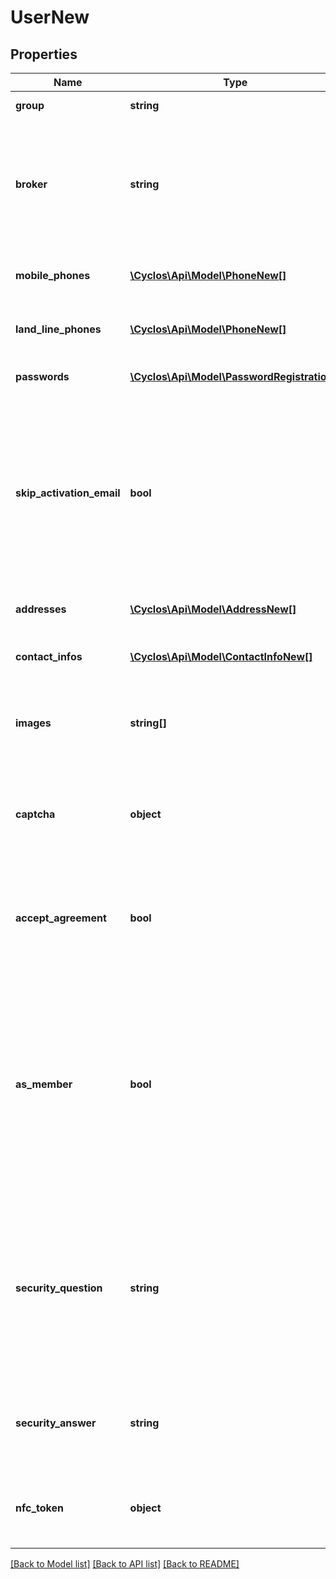 # UserNew

## Properties
Name | Type | Description | Notes
------------ | ------------- | ------------- | -------------
**group** | **string** | The initial user group | [optional] 
**broker** | **string** | Either the identifier or other identification value (login name, e-mail, etc) of the broker for the new user. Only allowed if logged-in as administrator with permission. | [optional] 
**mobile_phones** | [**\Cyclos\Api\Model\PhoneNew[]**](PhoneNew.md) | Mobile phones to be registered together with the user | [optional] 
**land_line_phones** | [**\Cyclos\Api\Model\PhoneNew[]**](PhoneNew.md) | Land-line phones to be registered together with the user | [optional] 
**passwords** | [**\Cyclos\Api\Model\PasswordRegistration[]**](PasswordRegistration.md) | The initial passwords of the user | [optional] 
**skip_activation_email** | **bool** | When set to true, the activation e-mail is not sent to the registered user. Can only be used when an administrator / broker is registering a user, and ignored on public registrations (the e-mail is always sent on public registrations). | [optional] 
**addresses** | [**\Cyclos\Api\Model\AddressNew[]**](AddressNew.md) | Addresses to be registered together with the user | [optional] 
**contact_infos** | [**\Cyclos\Api\Model\ContactInfoNew[]**](ContactInfoNew.md) | Additional contacts to be registered together with the user | [optional] 
**images** | **string[]** | The ids of previously uploaded user temporary images to be initially used as profile images | [optional] 
**captcha** | **object** | The captcha response is required on public registrations, and ignored when administrators / brokers register another user. | [optional] 
**accept_agreement** | **bool** | When there are agreements that need to be accepted for registration, this property must be passed with the value true | [optional] 
**as_member** | **bool** | Flag required only when the authenticated user is a broker, in that case we need to distingish between registering as member or broker. If true then the new user will be registered without a brokering relationship. Otherwise the authenticated user will be set as the broker of the new user. | [optional] 
**security_question** | **string** | If the server is configured to use security question, is the &#x60;internalName&#x60; of the question present in the result of &#x60;data-for-new&#x60;, in the &#x60;securityQuestions&#x60; property. Is optional and only used in public registration. | [optional] 
**security_answer** | **string** | If a &#x60;securityQuestion&#x60; is informed, this is the answer. Required in this case. Only used in public registration. | [optional] 
**nfc_token** | **object** | If not null then the given NFC token parameters will be used to personalize a tag for the user. | [optional] 

[[Back to Model list]](../../README.md#documentation-for-models) [[Back to API list]](../../README.md#documentation-for-api-endpoints) [[Back to README]](../../README.md)

